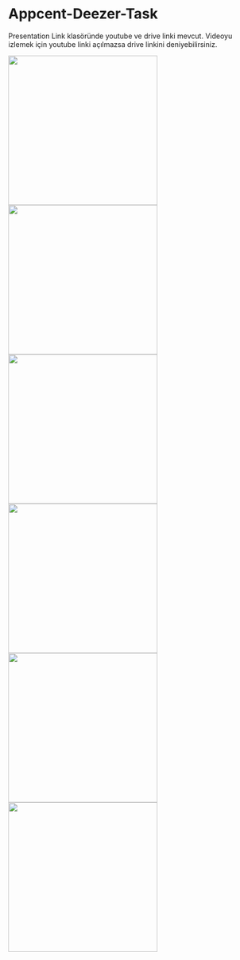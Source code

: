 # Appcent-Deezer-Task

Presentation Link klasöründe youtube ve drive linki mevcut. 
Videoyu izlemek için youtube linki açılmazsa drive linkini deniyebilirsiniz.

<div>
  <img src="ReadmeImages/ss1.png" width= "300">
  <img src="ReadmeImages/ss2.png" width= "300">
<div>

<div>
  <img src="ReadmeImages/ss3.png" width= "300">
  <img src="ReadmeImages/ss4.png" width= "300">
<div>


<div>
  <img src="ReadmeImages/ss5.png" width= "300">
  <img src="ReadmeImages/ss6.png" width= "300">
<div>

